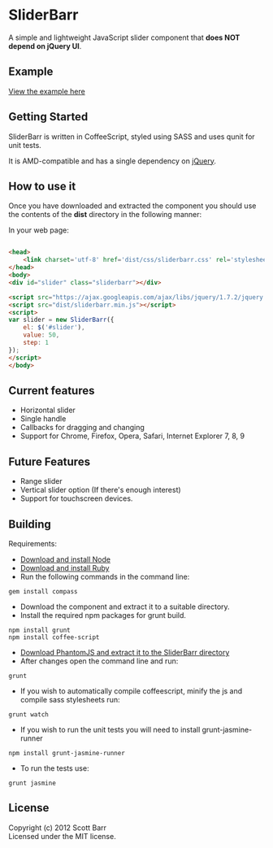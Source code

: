 # SliderBarr

A simple and lightweight JavaScript slider component that **does NOT depend on jQuery UI**.

## Example
[View the example here](http://scottybarr.github.com/sliderbarr)

## Getting Started
SliderBarr is written in CoffeeScript, styled using SASS and uses qunit for unit tests.

It is AMD-compatible and has a single dependency on [jQuery](http://jquery.com/).

## How to use it
Once you have downloaded and extracted the component you should use the contents of the **dist** directory in the following manner:

In your web page:
```html

<head>
    <link charset='utf-8' href='dist/css/sliderbarr.css' rel='stylesheet' type='text/css' />
</head>
<body>
<div id="slider" class="sliderbarr"></div>

<script src="https://ajax.googleapis.com/ajax/libs/jquery/1.7.2/jquery.min.js"></script>
<script src="dist/sliderbarr.min.js"></script>
<script>
var slider = new SliderBarr({
    el: $('#slider'),
    value: 50,
    step: 1
});
</script>
</body>
```

## Current features
* Horizontal slider
* Single handle
* Callbacks for dragging and changing
* Support for Chrome, Firefox, Opera, Safari, Internet Explorer 7, 8, 9

## Future Features
* Range slider
* Vertical slider option (If there's enough interest)
* Support for touchscreen devices.

## Building

Requirements:
* [Download and install Node](http://nodejs.org)
* [Download and install Ruby](http://www.ruby-lang.org/en/)
* Run the following commands in the command line:

```
gem install compass
```

* Download the component and extract it to a suitable directory.
* Install the required npm packages for grunt build.
```
npm install grunt 
npm install coffee-script 
```

* [Download PhantomJS and extract it to the SliderBarr directory](http://phantomjs.org/)
* After changes open the command line and run:

```
grunt
```

* If you wish to automatically compile coffeescript, minify the js and compile sass stylesheets run: 

```
grunt watch
```

* If you wish to run the unit tests you will need to install grunt-jasmine-runner

```
npm install grunt-jasmine-runner
```

* To run the tests use:
```
grunt jasmine
```

## License
Copyright (c) 2012 Scott Barr  
Licensed under the MIT license.